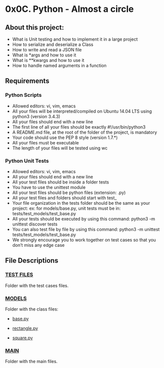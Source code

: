 # 0x0C. Python - Almost a circle

## About this project:
- What is Unit testing and how to implement it in a large project
- How to serialize and deserialize a Class
- How to write and read a JSON file
- What is *args and how to use it
- What is **kwargs and how to use it
- How to handle named arguments in a function

## Requirements  

### Python Scripts  

- Allowed editors: vi, vim, emacs
- All your files will be interpreted/compiled on Ubuntu 14.04 LTS using python3 (version 3.4.3)
- All your files should end with a new line
- The first line of all your files should be exactly #!/usr/bin/python3
- A README.md file, at the root of the folder of the project, is mandatory
- Your code should use the PEP 8 style (version 1.7.*)
- All your files must be executable
- The length of your files will be tested using wc  

### Python Unit Tests

- Allowed editors: vi, vim, emacs
- All your files should end with a new line
- All your test files should be inside a folder tests
- You have to use the unittest module
- All your test files should be python files (extension: .py)
- All your test files and folders should start with test_
- Your file organization in the tests folder should be the same as your project: ex: for models/base.py, unit tests must be in: tests/test_models/test_base.py
- All your tests should be executed by using this command: python3 -m unittest discover tests
- You can also test file by file by using this command: python3 -m unittest tests/test_models/test_base.py
- We strongly encourage you to work together on test cases so that you don’t miss any edge case

## File Descriptions


### [TEST FILES](https://github.com/Valentinaga1/holbertonschool-higher_level_programming/tree/master/0x0C-python-almost_a_circle/tests "TEST FILES")
Folder with the test cases files.


### [MODELS](https://github.com/Valentinaga1/holbertonschool-higher_level_programming/tree/master/0x0C-python-almost_a_circle/models "0-add_integer.py")
Folder with the class files:  
- [base.py](https://github.com/Valentinaga1/holbertonschool-higher_level_programming/tree/master/0x0C-python-almost_a_circle/models/base.py "base.py")  

- [rectangle.py](https://github.com/Valentinaga1/holbertonschool-higher_level_programming/tree/master/0x0C-python-almost_a_circle/models/rectangle.py "rectangle.py")  

- [square.py](https://github.com/Valentinaga1/holbertonschool-higher_level_programming/tree/master/0x0C-python-almost_a_circle/models/square.py "square.py")  


### [MAIN](https://github.com/Valentinaga1/holbertonschool-higher_level_programming/tree/master/0x0C-python-almost_a_circle/main "main")
Folder with the main files.